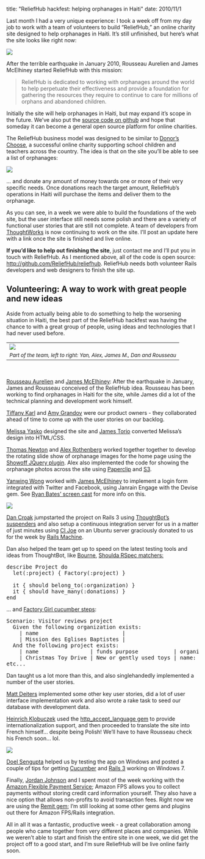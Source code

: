 title: "ReliefHub hackfest: helping orphanages in Haiti"
date: 2010/11/1

<p>Last month I had a very unique experience: I took a week off from my day job to work with a team of volunteers to build &ldquo;ReliefHub,&rdquo; an online charity site designed to help orphanages in Haiti. It&rsquo;s still unfinished, but here&rsquo;s what the site looks like right now:</p>
<p><img src="/assets/images/reliefhub1.png"></p>
<p>After the terrible earthquake in January 2010, Rousseau Aurelien and James McElhiney started ReliefHub with this mission:</p>
<blockquote>ReliefHub is dedicated to working with orphanages around the world to help perpetuate their effectiveness and provide a foundation for gathering the resources they require to continue to care for millions of orphans and abandoned children.</blockquote>
<p>Initially the site will help orphanages in Haiti, but may expand it’s scope in the future. We’ve also put the <a href="http://github.com/ReliefHub/reliefhub">source code on github</a> and hope that someday it can become a general open source platform for online charities.</p>
<p>The ReliefHub business model was designed to be similar to <a href="http://www.donorschoose.org">Donor&rsquo;s Choose</a>, a successful online charity supporting school children and teachers across the country. The idea is that on the site you&rsquo;ll be able to see a list of orphanages:</p>
<p><img src="https://patshaughnessy.net/assets/2010/10/31/reliefhub2.png"></p>
<p>... and donate any amount of money towards one or more of their very specific needs. Once donations reach the target amount, ReliefHub&rsquo;s operations in Haiti will purchase the items and deliver them to the orphanage.</p>
<p>As you can see, in a week we were able to build the foundations of the web site, but the user interface still needs some polish and there are a variety of functional user stories that are still not complete. A team of developers from <a href="http://www.thoughtworks.com/">ThoughtWorks</a> is now continuing to work on the site. I&rsquo;ll post an update here with a link once the site is finished and live online.</p>
<p><b>If you&rsquo;d like to help out finishing the site</b>, just contact me and I&rsquo;ll put you in touch with ReliefHub. As I mentioned above, all of the code is open source: <a href="http://github.com/ReliefHub/reliefhub">http://github.com/ReliefHub/reliefhub</a>. ReliefHub needs both volunteer Rails developers and web designers to finish the site up.</p>
<h2>Volunteering: A way to work with great people and new ideas</h2>
<p>Aside from actually being able to do something to help the worsening situation in Haiti, the best part of the ReliefHub hackfest was having the chance to with a great group of people, using ideas and technologies that I had never used before.</p>
<p><table cellpadding="0" cellspacing="0" border="0">
  <tr><td><img src="https://patshaughnessy.net/assets/2010/10/31/reliefhub-team.jpg"></td></tr>
  <tr><td align="center"><small><i>Part of the team, left to right: Yan, Alex, James M., Dan and Rousseau</i></small></td></tr>
</table></p><br>
<p><a href="http://www.futurefridays.com/">Rousseau Aurelien</a> and <a href="http://www.futurefridays.com/">James McElhiney</a>: After the earthquake in January, James and Rousseau conceived of the ReliefHub idea. Rousseau has been working to find orphanages in Haiti for the site, while James did a lot of the technical planning and development work himself.</p>
<p><a href="http://www.futurefridays.com/">Tiffany Karl</a> and <a href="http://technologyforsocialinnovation.blogspot.com/">Amy Grandov</a> were our product owners - they collaborated ahead of time to come up with the user stories on our backlog.</p>
<p><a href="http://melissayasko.com/">Melissa Yasko</a> designed the site and <a href="http://www.mckinsey.com/">James Torio</a> converted Melissa&rsquo;s design into HTML/CSS.</p>
<p><a href="http://blog.newtonlabs.org/">Thomas Newton</a> and <a href="http://www.alexrothenberg.com/">Alex Rothenberg</a> worked together together to develop the rotating slide show of orphanage images for the home page using the <a href="http://ekallevig.com/jshowoff">Showoff JQuery plugin</a>. Alex also implemented the code for showing the orphanage photos across the site using <a href="http://github.com/thoughtbot/paperclip">Paperclip</a> and <a href="http://aws.amazon.com/s3/">S3</a>.
<p><a href="http://www.mckinsey.com/">Yanwing Wong</a> worked with <a href="http://www.futurefridays.com/">James McElhiney</a> to implement a login form integrated with Twitter and Facebook, using Janrain Engage with the Devise gem. See <a href="http://railscasts.com/episodes/233-engage-with-devise">Ryan Bates&rsquo; screen cast</a> for more info on this.</p>
<p><img src="https://patshaughnessy.net/assets/2010/10/31/reliefhub3.png"></p>
<p><a href="http://dancroak.com">Dan Croak</a> jumpstarted the project on Rails 3 using <a href="http://github.com/thoughtbot/suspenders">ThoughtBot&rsquo;s suspenders</a> and also setup a continuous integration server for us in a matter of just minutes using <a href="http://github.com/defunkt/cijoe">CI Joe</a> on an Ubuntu server graciously donated to us for the week by <a href="http://railsmachine.com/">Rails Machine</a>.</p>
<p>Dan also helped the team get up to speed on the latest testing tools and ideas from ThoughtBot, like <a href="http://github.com/thoughtbot/bourne">Bourne</a>, <a href="http://robots.thoughtbot.com/post/159805987/speculating-with-shoulda">Shoulda RSpec matchers:</a></p>


<pre type="ruby">
describe Project do
  let(:project) { Factory(:project) }

  it { should belong_to(:organization) }
  it { should have_many(:donations) }
end
</pre>

<p>... and <a href="http://robots.thoughtbot.com/post/284805810/gimme-three-steps">Factory Girl cucumber steps</a>:</p>

<pre><span class="r">Scenario:</span> Visitor reviews project
  <span class="r">Given</span> the following organization exists:
    | name                          |
    | Mission des Eglises Baptistes |
  <span class="r">And</span> the following project exists:
    | name                | funds purpose           | organization              
    | Christmas Toy Drive | New or gently used toys | name: Mission des Eglis...
etc...
</pre>

<p>Dan taught us a lot more than this, and also singlehandedly implemented a number of the user stories.</p>
<p><a href="http://theagiledeveloper.com/">Matt Deiters</a> implemented some other key user stories, did a lot of user interface implementation work and also wrote a rake task to seed our database with development data.</p>
<p><a href="http://github.com/klobuczek">Heinrich Klobuczek</a> used the <a href="http://github.com/iain/http_accept_language">http_accept_language gem</a> to provide internationalization support, and then proceeded to translate the site into French himself... despite being Polish! We&rsquo;ll have to have Rousseau check his French soon... lol.</p>
<p><img src="https://patshaughnessy.net/assets/2010/10/31/reliefhub4.png"></p>
<p><a href="http://doelsengupta.blogspot.com">Doel Sengupta</a> helped us by testing the app on Windows and posted a couple of tips for getting <a href="http://doelsengupta.blogspot.com/2010/10/uninitialized-constant-win32-nameerror.html">Cucumber</a> and <a href="http://doelsengupta.blogspot.com/2010/10/uninitialized-constant.html">Rails 3</a> working on Windows 7.</p>
<p>Finally, <a href="http://www.futurefridays.com/">Jordan Johnson</a> and I spent most of the week working with the <a href="http://aws.amazon.com/fps/">Amazon Flexible Payment Service</a>; Amazon FPS allows you to collect payments without storing credit card information yourself. They also have a nice option that allows non-profits to avoid transaction fees. Right now we are using the <a href="http://github.com/tylerhunt/remit">Remit gem</a>; I&rsquo;m still looking at some other gems and plugins out there for Amazon FPS/Rails integration.</p>
<p>All in all it was a fantastic, productive week - a great collaboration among people who came together from very different places and companies. While we weren&rsquo;t able to start and finish the entire site in one week, we did get the project off to a good start, and I&rsquo;m sure ReliefHub will be live online fairly soon.</p>

